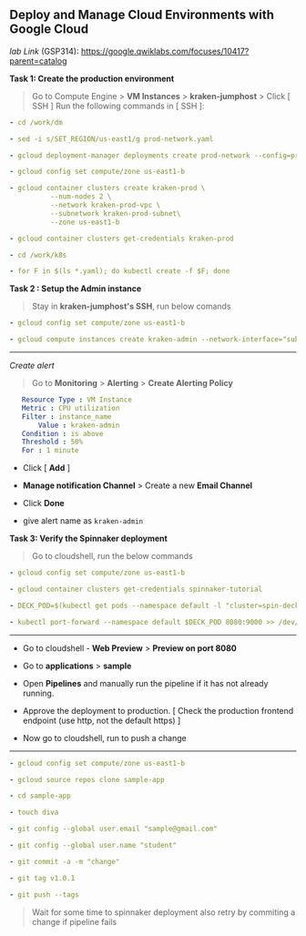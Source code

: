 ## Deploy and Manage Cloud Environments with Google Cloud

*lab Link* (GSP314): https://google.qwiklabs.com/focuses/10417?parent=catalog

**Task 1: Create the production environment**
> Go to Compute Engine > **VM Instances** >  **kraken-jumphost** > Click [ SSH ]
> Run the following commands in [ SSH ]:
```yaml
- cd /work/dm

- sed -i s/SET_REGION/us-east1/g prod-network.yaml

- gcloud deployment-manager deployments create prod-network --config=prod-network.yaml

- gcloud config set compute/zone us-east1-b

- gcloud container clusters create kraken-prod \
          --num-nodes 2 \
          --network kraken-prod-vpc \
          --subnetwork kraken-prod-subnet\
          --zone us-east1-b

- gcloud container clusters get-credentials kraken-prod

- cd /work/k8s

- for F in $(ls *.yaml); do kubectl create -f $F; done
```

**Task 2 : Setup the Admin instance**

>Stay in **kraken-jumphost's SSH**, run below comands

```yaml
- gcloud config set compute/zone us-east1-b

- gcloud compute instances create kraken-admin --network-interface="subnet=kraken-mgmt-subnet" --network-interface="subnet=kraken-prod-subnet"
```
---

*Create alert* 

> Go to **Monitoring** > **Alerting** > **Create Alerting Policy**
```yaml
   Resource Type : VM Instance
   Metric : CPU utilization
   Filter : instance_name
       Value : kraken-admin
   Condition : is above
   Threshold : 50%
   For : 1 minute
```
* Click [ **Add** ]

* **Manage notification Channel** > Create a new **Email Channel** 

* Click **Done**

* give alert name as `kraken-admin`

**Task 3: Verify the Spinnaker deployment**
> Go to cloudshell, run the below commands
```yaml
- gcloud config set compute/zone us-east1-b

- gcloud container clusters get-credentials spinnaker-tutorial

- DECK_POD=$(kubectl get pods --namespace default -l "cluster=spin-deck" -o jsonpath="{.items[0].metadata.name}")

- kubectl port-forward --namespace default $DECK_POD 8080:9000 >> /dev/null &
```
---
* Go to cloudshell - **Web Preview** > **Preview on port 8080**

* Go to **applications** > **sample**

* Open **Pipelines** and manually run the pipeline if it has not already running.

* Approve the deployment to production. [ Check the production frontend endpoint (use http, not the default https) ]

* Now go to cloudshell, run to push a change
---
```yaml
- gcloud config set compute/zone us-east1-b

- gcloud source repos clone sample-app

- cd sample-app

- touch diva

- git config --global user.email "sample@gmail.com"

- git config --global user.name "student"

- git commit -a -m "change"

- git tag v1.0.1

- git push --tags
```
> Wait for some time to spinnaker deployment also retry by commiting a change if pipeline fails